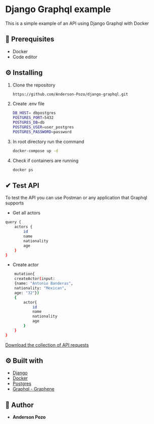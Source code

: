 # Django Graphql example
This is a simple example of an API using Django Graphql with Docker

## 📑 Prerequisites

- Docker
- Code editor

## ⚙ Installing
1. Clone the repository
    ```sh
   https://github.com/Anderson-Pozo/django-graphql.git
   ```
2. Create .env file
    ```sh
    DB_HOST= dbpostgres
    POSTGRES_PORT=5432
    POSTGRES_DB=db
    POSTGRES_USER=user_postgres
    POSTGRES_PASSWORD=password
    ``` 
3. In root directory run the command
    ```sh
    docker-compose up -d
    ```
4. Check if containers are running
    ```sh
   docker ps
   ```

## ✔ Test API
To test the API you can use Postman or any application
that Graphql supports

- Get all actors
```sh
query {
    actors {
        id
        name
        nationality
        age
    }
}
```
- Create actor
```sh
    mutation{
    createActor(input: 
    {name: "Antonio Banderas", 
    nationality: "Mexican", 
    age: "32"})
    {
        actor{
            id
            name
            nationality
            age
        }
    }
}
```
[Download the collection of API requests](https://github.com/Anderson-Pozo/django-graphql/files/6595593/collection_Django-Graphql.zip)
## ⚙ Built with

* [Django](https://docs.djangoproject.com/en/3.2/)
* [Docker](https://docs.docker.com/)
* [Postgres](https://www.postgresql.org/docs/)
* [Graphql - Graphene](https://docs.graphene-python.org/projects/django/en/latest/)

## 👦 Author

* **Anderson Pozo**
